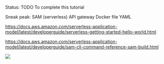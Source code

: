 
Status: TODO To complete this tutorial

Sneak peak:
SAM (serverless)
API gateway
Docker file
YAML

https://docs.aws.amazon.com/serverless-application-model/latest/developerguide/serverless-getting-started-hello-world.html

https://docs.aws.amazon.com/serverless-application-model/latest/developerguide/sam-cli-command-reference-sam-build.html

![](https://i.imgur.com/Gkt1pKN.png)
